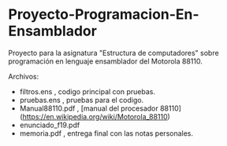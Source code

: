 # Proyecto-Programacion-En-Ensamblador

Proyecto para la asignatura "Estructura de computadores" sobre programación en lenguaje ensamblador del Motorola 88110.

Archivos:

*  filtros.ens , codigo principal con pruebas.
*  pruebas.ens , pruebas para el codigo.
*  Manual88110.pdf , [manual del procesador 88110] (https://en.wikipedia.org/wiki/Motorola_88110)
*  enunciado_f19.pdf 
*  memoria.pdf , entrega final con las notas personales.


